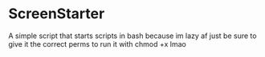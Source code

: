 # ScreenStarter
A simple script that starts scripts in bash because im lazy af just be sure to give it the correct perms to run it with chmod +x lmao
